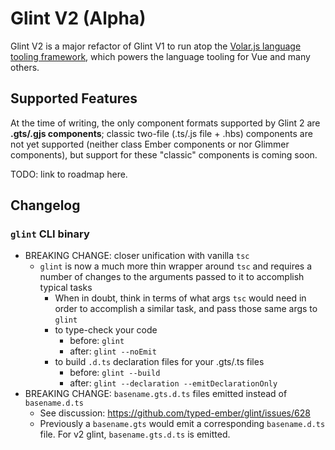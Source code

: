 # Glint V2 (Alpha)

Glint V2 is a major refactor of Glint V1 to run atop the [Volar.js language tooling framework], which powers the language tooling for Vue and many others.

## Supported Features

At the time of writing, the only component formats supported by Glint 2 are **.gts/.gjs components**; classic two-file (.ts/.js file + .hbs) components are not yet supported (neither class Ember components or nor Glimmer components), but support for these "classic" components is coming soon.

TODO: link to roadmap here.

[Volar.js language tooling framework]: https://volarjs.dev/

## Changelog

### `glint` CLI binary

- BREAKING CHANGE: closer unification with vanilla `tsc`
  - `glint` is now a much more thin wrapper around `tsc` and requires a number of changes to the arguments passed to it to accomplish typical tasks
    - When in doubt, think in terms of what args `tsc` would need in order to accomplish a similar task, and pass those same args to `glint`
    - to type-check your code
      - before: `glint`
      - after: `glint --noEmit`
    - to build  `.d.ts` declaration files for your .gts/.ts files
      - before: `glint --build`
      - after: `glint --declaration --emitDeclarationOnly`
- BREAKING CHANGE: `basename.gts.d.ts` files emitted instead of `basename.d.ts`
  - See discussion: https://github.com/typed-ember/glint/issues/628
  - Previously a `basename.gts` would emit a corresponding `basename.d.ts` file. For v2 glint, `basename.gts.d.ts` is emitted.
